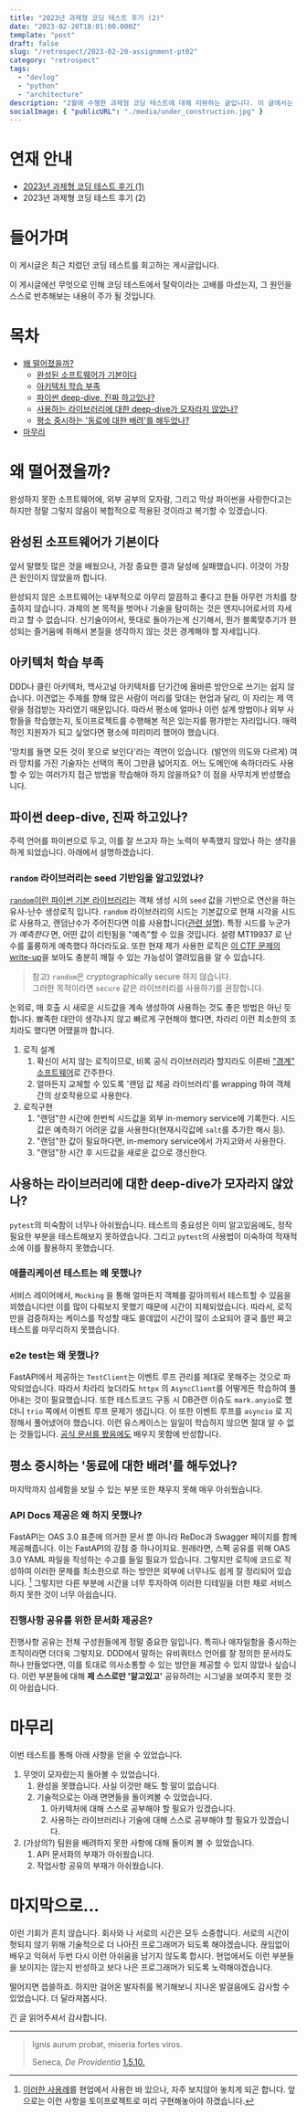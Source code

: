 ```yaml
---
title: "2023년 과제형 코딩 테스트 후기 (2)"
date: "2023-02-20T18:01:00.000Z"
template: "post"
draft: false
slug: "/retrospect/2023-02-20-assignment-pt02"
category: "retrospect"
tags:
  - "devlog"
  - "python"
  - "architecture"
description: "2월에 수행한 과제형 코딩 테스트에 대해 리뷰하는 글입니다. 이 글에서는 무엇이 모자랐고, 어떤 것을 집중해야할지 배운 내용에 대해 작성하였습니다."
socialImage: { "publicURL": "./media/under_construction.jpg" }
---
```


# 연재 안내

- [2023년 과제형 코딩 테스트 후기 (1)](/retrospect/2023-02-20-assignment-pt01)
- 2023년 과제형 코딩 테스트 후기 (2)

# 들어가며

이 게시글은 최근 치렀던 코딩 테스트를 회고하는 게시글입니다.

이 게시글에선 무엇으로 인해 코딩 테스트에서 탈락이라는 고배를 마셨는지, 그 원인을 스스로 반추해보는 내용이 주가 될 것입니다.

# 목차

- [왜 떨어졌을까?](#왜-떨어졌을까)
  - [완성된 소프트웨어가 기본이다](#완성된-소프트웨어가-기본이다)
  - [아키텍처 학습 부족](#아키텍처-학습-부족)
  - [파이썬 deep-dive, 진짜 하고있나?](#파이썬-deep-dive-진짜-하고있나)
  - [사용하는 라이브러리에 대한 deep-dive가 모자라지 않았나?](#사용하는-라이브러리에-대한-deep-dive가-모자라지-않았나)
  - [평소 중시하는 '동료에 대한 배려'를 해두었나?](#평소-중시하는-동료에-대한-배려를-해두었나)
- [마무리](#마무리)

# 왜 떨어졌을까?

완성하지 못한 소프트웨어에, 외부 공부의 모자람, 그리고 막상 파이썬을 사랑한다고는 하지만 정말 그렇지 않음이 복합적으로 적용된 것이라고 복기할 수 있겠습니다.

## 완성된 소프트웨어가 기본이다

앞서 말했듯 많은 것을 배웠으나, 가장 중요한 결과 달성에 실패했습니다. 이것이 가장 큰 원인이지 않았을까 합니다.

완성되지 않은 소프트웨어는 내부적으로 아무리 깔끔하고 좋다고 한들 아무런 가치를 창출하지 않습니다. 과제의 본 목적을 벗어나 기술을 탐미하는 것은 엔지니어로서의 자세라고 할 수 없습니다. 신기술이어서, 뜻대로 돌아가는게 신기해서, 뭔가 블록맞추기가 완성되는 즐거움에 취해서 본질을 생각하지 않는 것은 경계해야 할 자세입니다.

## 아키텍처 학습 부족

DDD나 클린 아키텍처, 헥사고널 아키텍처를 단기간에 올바른 방안으로 쓰기는 쉽지 않습니다. 이견없는 주제를 향해 많은 사람이 머리를 맞대는 현업과 달리, 이 자리는 제 역량을 점검받는 자리였기 때문입니다. 따라서 평소에 얼마나 이런 설계 방법이나 외부 사항들을 학습했는지, 토이프로젝트를 수행해본 적은 있는지를 평가받는 자리입니다. 매력적인 지원자가 되고 싶었다면 평소에 미리미리 했어야 했습니다.

'망치를 들면 모든 것이 못으로 보인다'라는 격언이 있습니다. (발언의 의도와 다르게) 여러 망치를 가진 기술자는 선택의 폭이 그만큼 넓어지죠. 어느 도메인에 속하더라도 사용할 수 있는 여러가지 접근 방법을 학습해야 하지 않을까요? 이 점을 사무치게 반성했습니다.

## 파이썬 deep-dive, 진짜 하고있나?

주력 언어를 파이썬으로 두고, 이를 잘 쓰고자 하는 노력이 부족했지 않았나 하는 생각을 하게 되었습니다. 아래에서 설명하겠습니다.

### `random` 라이브러리는 seed 기반임을 알고있었나?

[`random`이란 파이썬 기본 라이브러리](https://github.com/python/cpython/blob/main/Lib/random.py)는 객체 생성 시의 `seed` 값을 기반으로 연산을 하는 유사-난수 생성로직 입니다. `random` 라이브러리의 시드는 기본값으로 현재 시각을 시드로 사용하고, 랜덤난수가 주어진다면 이를 사용합니다([관련 설명](https://docs.python.org/3/library/random.html)). 특정 시드를 누군가가 _예측한다_ 면, 어떤 값이 리턴됨을 "예측"할 수 있을 것입니다. 설령 MT19937 로 난수를 훌륭하게 예측했다 하더라도요. 또한 현재 제가 사용한 로직은 [이 CTF 문제의 write-up](https://mhibio.tistory.com/62)을 보아도 충분히 깨질 수 있는 가능성이 열려있음을 알 수 있습니다.

> 참고) `random`은 cryptographically secure 하지 않습니다. <br >그러한 목적이라면 `secure` 같은 라이브러리를 사용하기를 권장합니다.

논외로, 매 호출 시 새로운 시드값을 계속 생성하여 사용하는 것도 좋은 방법은 아닌 듯 합니다. 뾰족한 대안이 생각나지 않고 빠르게 구현해야 했다면, 차라리 이런 최소한의 조치라도 했다면 어땠을까 합니다.

1. 로직 설계
   1. 확신이 서지 않는 로직이므로, 비록 공식 라이브러리라 할지라도 이른바 ["경계" 소프트웨어](/books/clean-code/2023-02-03-pt08)로 간주한다.
   1. 얼마든지 교체할 수 있도록 '랜덤 값 제공 라이브러리'를 wrapping 하여 객체간의 상호작용으로 사용한다.
1. 로직구현
   1. "랜덤"한 시간에 한번씩 시드값을 외부 in-memory service에 기록한다. 시드값은 예측하기 어려운 값을 사용한다(현재시각값에 `salt`를 추가한 해시 등).
   1. "랜덤"한 값이 필요하다면, in-memory service에서 가지고와서 사용한다.
   1. "랜덤"한 시간 후 시드값을 새로운 값으로 갱신한다.

## 사용하는 라이브러리에 대한 deep-dive가 모자라지 않았나?

`pytest`의 미숙함이 너무나 아쉬웠습니다. 테스트의 중요성은 이미 알고있음에도, 정작 필요한 부분을 테스트해보지 못하였습니다. 그리고 `pytest`의 사용법이 미숙하여 적재적소에 이를 활용하지 못했습니다.

### 애플리케이션 테스트는 왜 못했나?

서비스 레이어에서, `Mocking` 을 통해 얼마든지 객체를 갈아끼워서 테스트할 수 있음을 꾀했습니다만 이를 많이 다뤄보지 못했기 때문에 시간이 지체되었습니다. 따라서, 로직만을 검증하자는 케이스를 작성할 때도 쓸데없이 시간이 많이 소요되어 결국 틀만 짜고 테스트를 마무리하지 못했습니다.

### e2e test는 왜 못했나?

FastAPI에서 제공하는 `TestClient`는 이벤트 루프 관리를 제대로 못해주는 것으로 파악되었습니다. 따라서 차라리 늦더라도 `httpx` 의 `AsyncClient`를 어떻게든 학습하여 풀어내는 것이 필요했습니다. 또한 테스트코드 구동 시 DB관련 이슈도 `mark.anyio`로 했더니 `trio` 쪽에서 이벤트 루프 문제가 생깁니다. 이 또한 이벤트 루프를 `asyncio` 로 지정해서 풀어냈어야 했습니다. 이런 유스케이스는 일일이 학습하지 않으면 절대 알 수 없는 것들입니다. [공식 문서를 봤음에도](https://fastapi.tiangolo.com/advanced/async-tests/) 배우지 못함에 반성합니다.

## 평소 중시하는 '동료에 대한 배려'를 해두었나?

마지막까지 섬세함을 보일 수 있는 부분 또한 채우지 못해 매우 아쉬웠습니다.

### API Docs 제공은 왜 하지 못했나?

FastAPI는 OAS 3.0 표준에 의거한 문서 뿐 아니라 ReDoc과 Swagger 페이지를 함께 제공해줍니다. 이는 FastAPI의 강점 중 하나이지요. 원래라면, 스펙 공유를 위해 OAS 3.0 YAML 파일을 작성하는 수고를 들일 필요가 있습니다. 그렇지만 로직에 코드로 작성하여 이러한 문제를 최소한으로 하는 방안은 외부에 너무나도 쉽게 잘 정리되어 있습니다. [^1] 그렇지만 다른 부분에 시간을 너무 투자하여 이러한 디테일을 더한 채로 서비스하지 못한 것이 너무 아쉽습니다.

### 진행사항 공유를 위한 문서화 제공은?

진행사항 공유는 전체 구성원들에게 정말 중요한 일입니다. 특히나 애자일함을 중시하는 조직이라면 더더욱 그렇지요. DDD에서 말하는 유비쿼터스 언어를 잘 정의한 문서라도 하나 만들었다면, 이를 토대로 의사소통할 수 있는 방안을 제공할 수 있지 않았나 싶습니다. 이런 부분들에 대해 **제 스스로만 '알고있고'** 공유하려는 시그널을 보여주지 못한 것이 아쉽습니다.

# 마무리

이번 테스트를 통해 아래 사항을 얻을 수 있었습니다.

1. 무엇이 모자랐는지 돌아볼 수 있었습니다.
   1. 완성을 못했습니다. 사실 이것만 해도 할 말이 없습니다.
   1. 기술적으로는 아래 면면들을 돌이켜볼 수 있었습니다.
      1. 아키텍처에 대해 스스로 공부해야 할 필요가 있겠습니다.
      1. 사용하는 라이브러리나 기술에 대해 스스로 공부해야 할 필요가 있겠습니다.
1. (가상의?) 팀원을 배려하지 못한 사항에 대해 돌이켜 볼 수 있었습니다.
   1. API 문서화의 부재가 아쉬웠습니다.
   1. 작업사항 공유의 부재가 아쉬웠습니다.

# 마지막으로...

이런 기회가 흔치 않습니다. 회사와 나 서로의 시간은 모두 소중합니다. 서로의 시간이 헛되지 않기 위해 기술적으로 더 나아진 프로그래머가 되도록 해야겠습니다. 끊임없이 배우고 익혀서 두번 다시 이런 아쉬움을 남기지 않도록 합시다. 현업에서도 이런 부분들을 보이지는 않는지 반성하고 보다 나은 프로그래머가 되도록 노력해야겠습니다.

떨어지면 씁쓸하죠. 하지만 걸어온 발자취를 복기해보니 지나온 발걸음에도 감사할 수 있었습니다. 더 달라져봅시다.

긴 글 읽어주셔서 감사합니다.

---

> Ignis aurum probat, miseria fortes viros.
>
> Seneca, _De Providentia_ [1.5.10.](https://www.perseus.tufts.edu/hopper/text?doc=Perseus%3Atext%3A2007.01.0012%3Abook%3D1%3Achapter%3D5%3Asection%3D10)

[^1]: [이러한 사용례](https://buzzni.com/blog/47)를 현업에서 사용한 바 있으나, 자주 보지않아 놓치게 되곤 합니다. 앞으로는 이런 사항을 토이프로젝트로 미리 구현해놓아야 하겠습니다.
